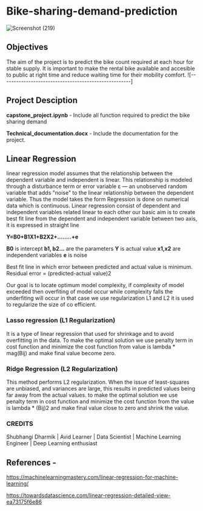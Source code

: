 # Bike-sharing-demand-prediction

![Screenshot (219)](https://user-images.githubusercontent.com/85070726/161031482-d62503d2-3243-4a9c-9b8c-516f383a947d.png)

## Objectives
The aim of the project is to predict the bike count required at each hour for stable supply. It is important to make the rental bike available and accesible to public at right time and reduce waiting time for their mobility comfort.
![-----------------------------------------------------]

## Project Desciption
**capstone_project.ipynb** - Include all function required to predict the bike sharing demand

**Technical_documentation.docx** - Include the documentation for the project.


## Linear Regression
linear regression model assumes that the relationship between the dependent variable and independent is linear. This relationship is modeled through a disturbance term or error variable ε — an unobserved random variable that adds "noise" to the linear relationship between the dependent variable. Thus the model takes the form
Regression is done on numerical data which is continuous.
Linear regression consist of dependent and independent variables related linear to each other
our basic aim is to create best fit line from the dependent and independent variable between two axis, it is expressed in straight line

**Y=B0+B1X1+B2X2+……..+e**

**B0** is intercept 
**b1, b2...** are the parameters
**Y** is actual value
**x1,x2** are independent variables 
**e** is noise

Best fit line in which error between predicted and actual value is minimum. Residual error = (predicted-actual value)2

Our goal is to locate optimum model complexity, if complexity of model exceeded then overfiting of model occur while complexity falls the underfiting will occur in that case we use regularization L1 and L2 it is used to regularize the size of co efficient.

### Lasso regression (L1 Regularization)
It is a type of linear regression that used for shrinkage and to avoid overfitting in the data. To make the optimal solution we use penalty term in cost function and minimize the cost function from value is lambda * mag(Bij) and make final value become zero.

### Ridge Regression (L2 Regularization)
This method performs L2 regularization. When the issue of least-squares are unbiased, and variances are large, this results in predicted values being far away from the actual values. to make the optimal solution we use penalty term in cost function and minimize the cost function from the value is lambda * (Bij)2 and make final value close to zero and shrink the value.

### CREDITS 


 Shubhangi Dharmik | Avid Learner | Data Scientist | Machine Learning Engineer | Deep Learning enthusiast


## References - 

https://machinelearningmastery.com/linear-regression-for-machine-learning/

https://towardsdatascience.com/linear-regression-detailed-view-ea73175f6e86
